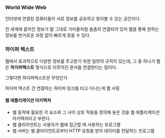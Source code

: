 ### World Wide Web
인터넷에 연결된 컴퓨터들이 서로 정보를 공유하고 찾아볼 수 있는 공간이다.

전 세계에 흩어진 정보가 말 그대로 거미줄처럼 촘촘히 연결되어 있어 웹을 통해 원하는 정보를 번거로운 과정 없이 빠르게 찾을 수 있다.

### 하이퍼 텍스트
웹에서 효과적으로 다양한 정보를 주고받기 위한 일련의 규칙이 있는데, 그 중 하나가 웹은 **하이퍼텍스트** 형식으로 이루어진 문서를 연결한다는 점이다.

그렇다면 하이퍼텍스트란 무엇인가

하이퍼 텍스트 간 연결하는 하이퍼 링크를 타고 다니는게 웹 서핑

#### 웹 애플리케이션 아키텍처
- 웹 동작에 필요한 각 요소와 그 사이 상호 작용을 정의해 놓은 것을 웹 애플리케이션 아키텍처라고 부른다.
- 웹 클리아언트는 사용자가 웹에 접근할 때 사용하는 프로그램
- 웹 서버는 웹 클라이언트로부터 HTTP 요청을 받아 데이터를 전달하는 프로그램